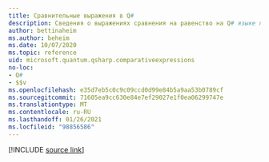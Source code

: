```yaml
---
title: Сравнительные выражения в Q#
description: Сведения о выражениях сравнения на равенство на Q# языке программирования.
author: bettinaheim
ms.author: beheim
ms.date: 10/07/2020
ms.topic: reference
uid: microsoft.quantum.qsharp.comparativeexpressions
no-loc:
- Q#
- $$v
ms.openlocfilehash: e35d7eb5c0c9c09ccd0d99e84b5a9aa53b0789cf
ms.sourcegitcommit: 71605ea9cc630e84e7ef29027e1f0ea06299747e
ms.translationtype: MT
ms.contentlocale: ru-RU
ms.lasthandoff: 01/26/2021
ms.locfileid: "98856586"
---
```

<!---
# Comparative expressions in Q#
-->

[!INCLUDE [source link](~/includes/qsharp-language/Specifications/Language/3_Expressions/ComparativeExpressions.md)]


